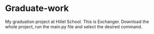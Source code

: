 # Graduate-work
My graduation project at Hillel School.
This is Exchanger.
Download the whole project, run the main.py file and select the desired command.
